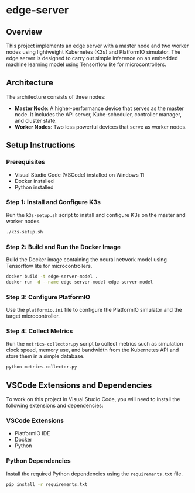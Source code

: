 # edge-server

## Overview

This project implements an edge server with a master node and two worker nodes using lightweight Kubernetes (K3s) and PlatformIO simulator. The edge server is designed to carry out simple inference on an embedded machine learning model using Tensorflow lite for microcontrollers.

## Architecture

The architecture consists of three nodes:
- **Master Node**: A higher-performance device that serves as the master node. It includes the API server, Kube-scheduler, controller manager, and cluster state.
- **Worker Nodes**: Two less powerful devices that serve as worker nodes.

## Setup Instructions

### Prerequisites

- Visual Studio Code (VSCode) installed on Windows 11
- Docker installed
- Python installed

### Step 1: Install and Configure K3s

Run the `k3s-setup.sh` script to install and configure K3s on the master and worker nodes.

```sh
./k3s-setup.sh
```

### Step 2: Build and Run the Docker Image

Build the Docker image containing the neural network model using Tensorflow lite for microcontrollers.

```sh
docker build -t edge-server-model .
docker run -d --name edge-server-model edge-server-model
```

### Step 3: Configure PlatformIO

Use the `platformio.ini` file to configure the PlatformIO simulator and the target microcontroller.

### Step 4: Collect Metrics

Run the `metrics-collector.py` script to collect metrics such as simulation clock speed, memory use, and bandwidth from the Kubernetes API and store them in a simple database.

```sh
python metrics-collector.py
```

## VSCode Extensions and Dependencies

To work on this project in Visual Studio Code, you will need to install the following extensions and dependencies:

### VSCode Extensions

- PlatformIO IDE
- Docker
- Python

### Python Dependencies

Install the required Python dependencies using the `requirements.txt` file.

```sh
pip install -r requirements.txt
```
